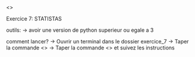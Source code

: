 <<KANA AZEUKO Sherelle>>

Exercice 7: STATISTAS

outils:
-> avoir une version de python superieur ou egale a 3


comment lancer?
-> Ouvrir un terminal dans le dossier exercice_7
-> Taper la commande <<python>>
-> Taper la commande <<python exercice7.py>> et suivez les instructions